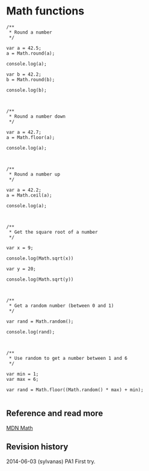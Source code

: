 Math functions
==============================



```
/**
 * Round a number
 */

var a = 42.5;
a = Math.round(a);

console.log(a);

var b = 42.2;
b = Math.round(b);

console.log(b);



/**
 * Round a number down
 */

var a = 42.7;
a = Math.floor(a);

console.log(a);



/**
 * Round a number up
 */

var a = 42.2;
a = Math.ceil(a);

console.log(a);



/**
 * Get the square root of a number
 */

var x = 9;

console.log(Math.sqrt(x))

var y = 20;

console.log(Math.sqrt(y))



/**
 * Get a random number (between 0 and 1)
 */

var rand = Math.random();

console.log(rand);



/**
 * Use random to get a number between 1 and 6
 */

var min = 1;
var max = 6;

var rand = Math.floor((Math.random() * max) + min);


```



Reference and read more
------------------------------

[MDN Math](https://developer.mozilla.org/en-US/docs/Web/JavaScript/Reference/Global_Objects/Math)


Revision history
------------------------------

2014-06-03 (sylvanas) PA1 First try.

